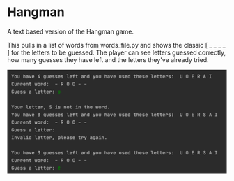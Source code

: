 # Hangman

A text based version of the Hangman game.

This pulls in a list of words from words_file.py and shows the classic [ _ _ _ _ ] for the letters to be guessed.
The player can see letters guessed correctly, how many guesses they have left and the letters they've already tried.

![Hangman](https://github.com/MarkCBJSS/python-stuff/blob/master/miniprojects/hangman/hangman.png)